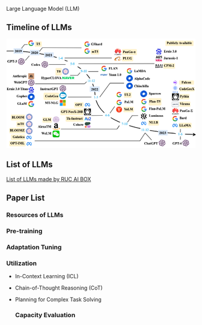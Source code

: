 Large Language Model (LLM)

## Timeline of LLMs

![LLMs_timeline](assets/LLMs-0623-final.png "made by RUC AI BOX")

## List of LLMs

[List of LLMs made by RUC AI BOX](https://github.com/RUCAIBox/LLMSurvey/blob/main/README.md#list-of-llms)

## Paper List

### Resources of LLMs

### Pre-training

### Adaptation Tuning

### Utilization

- In-Context Learning (ICL)

- Chain-of-Thought Reasoning (CoT)

- Planning for Complex Task Solving
  
  ### Capacity Evaluation
